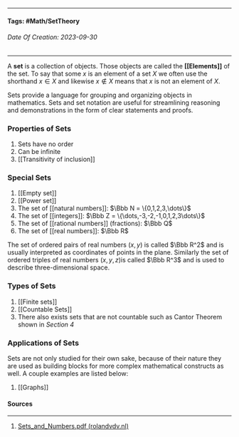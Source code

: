__________________________________________________________________________
#### **Tags:** #Math/SetTheory
###### *Date Of Creation: 2023-09-30*
__________________________________________________________________________

A **set** is a collection of objects. Those objects are called the **[[Elements]]** of the set. To say that some $x$ is an element of a set $X$ we often use the shorthand $x \in X$ and likewise $x \notin X$ means that $x$ is not an element of $X$.

Sets provide a language for grouping and organizing objects in mathematics. Sets and set notation are useful for streamlining reasoning and demonstrations in the form of clear statements and proofs. 
### Properties of Sets
1. Sets have no order
2. Can be infinite
3. [[Transitivity of inclusion]]
### Special Sets
1. [[Empty set]]
2. [[Power set]]
3. The set of [[natural numbers]]: $\Bbb N = \{0,1,2,3,\dots\}$
4. The set of [[integers]]: $\Bbb Z = \{\dots,-3,-2,-1,0,1,2,3\dots\}$
5. The set of [[rational numbers]] (fractions): $\Bbb Q$
6. The set of [[real numbers]]: $\Bbb R$

The set of ordered pairs of real numbers $(x, y)$ is called $\Bbb R^2$ and is usually interpreted as coordinates of points in the plane. Similarly the set of ordered triples of real numbers $(x,y,z)$is called $\Bbb R^3$ and is used to describe three-dimensional space. 

### Types of Sets
1. [[Finite sets]]
2. [[Countable Sets]]
3. There also exists sets that are not countable such as Cantor Theorem shown in *Section 4*
### Applications of Sets
Sets are not only studied for their own sake, because of their nature they are used as building blocks for more complex mathematical constructs as well. A couple examples are listed below:
1. [[Graphs]]
#### Sources
__________________________________________________________________________
1. [Sets_and_Numbers.pdf (rolandvdv.nl)](https://www.rolandvdv.nl/Sets_and_Numbers.pdf)